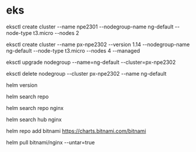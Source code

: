 # eks

eksctl create cluster --name npe2301 --nodegroup-name ng-default --node-type t3.micro --nodes 2

eksctl create cluster --name px-npe2302 --version 1.14 --nodegroup-name ng-default --node-type t3.micro --nodes 4 --managed

eksctl upgrade nodegroup --name=ng-default --cluster=px-npe2302

eksctl delete nodegroup --cluster px-npe2302 --name ng-default


helm version

helm search repo

helm search repo nginx

helm search hub nginx

helm repo add bitnami https://charts.bitnami.com/bitnami

helm pull bitnami/nginx --untar=true
